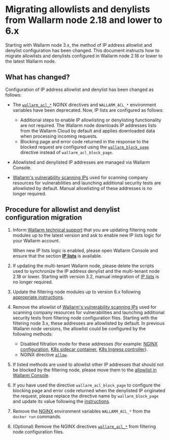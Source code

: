 # Migrating allowlists and denylists from Wallarm node 2.18 and lower to 6.x

Starting with Wallarm node 3.x, the method of IP address allowlist and denylist configuration has been changed. This document instructs how to migrate allowlists and denylists configured in Wallarm node 2.18 or lower to the latest Wallarm node.

## What has changed?

Configuration of IP address allowlist and denylist has been changed as follows:

* The [`wallarm_acl_*`](/2.18/admin-en/configure-parameters-en/#wallarm_acl) NGINX directives and `WALLARM_ACL_*` environment variables have been deprecated. Now, IP lists are configured as follows:

    * Additional steps to enable IP allowlisting or denylisting functionality are not required. The Wallarm node downloads IP addresses lists from the Wallarm Cloud by default and applies downloaded data when processing incoming requests.
    * Blocking page and error code returned in the response to the blocked request are configured using the [`wallarm_block_page`](../admin-en/configure-parameters-en.md#wallarm_block_page) directive instead of `wallarm_acl_block_page`.
* Allowlisted and denylisted IP addresses are managed via Wallarm Console.
* [Wallarm's vulnerability scanning IPs](../../admin-en/scanner-addresses.md) used for scanning company resources for vulnerabilities and launching additional security tests are allowlisted by default. Manual allowlisting of these addresses is no longer required.

## Procedure for allowlist and denylist configuration migration

1. Inform [Wallarm technical support](mailto:support@wallarm.com) that you are updating filtering node modules up to the latest version and ask to enable new IP lists logic for your Wallarm account.

    When new IP lists logic is enabled, please open Wallarm Console and ensure that the section [**IP lists**](../user-guides/ip-lists/overview.md) is available.
2. If updating the multi-tenant Wallarm node, please delete the scripts used to synchronize the IP address denylist and the multi-tenant node 2.18 or lower. Starting with version 3.2, manual integration of [IP lists](../user-guides/ip-lists/overview.md) is no longer required. 
3. Update the filtering node modules up to version 6.x following [appropriate instructions](general-recommendations.md#update-process).
4. Remove the allowlist of [Wallarm's vulnerability scanning IPs](../../admin-en/scanner-addresses.md) used for scanning company resources for vulnerabilities and launching additional security tests from filtering node configuration files. Starting with the filtering node 3.x, these addresses are allowlisted by default. In previous Wallarm node versions, the allowlist could be configured by the following methods:

    * Disabled filtration mode for these addresses (for example: [NGINX configuration](/2.18/admin-en/scanner-ips-allowlisting/), [K8s sidecar container](/2.18/admin-en/installation-guides/kubernetes/wallarm-sidecar-container-helm/#step-1-creating-wallarm-configmap), [K8s Ingress controller](/2.18/admin-en/configuration-guides/wallarm-ingress-controller/best-practices/allowlist-wallarm-ip-addresses/)).
    * NGINX directive [`allow`](https://nginx.org/en/docs/http/ngx_http_access_module.html#allow).
5. If listed methods are used to allowlist other IP addresses that should not be blocked by the filtering node, please move them to the [allowlist in Wallarm Console](../user-guides/ip-lists/overview.md).
6. If you have used the directive `wallarm_acl_block_page` to configure the blocking page and error code returned when the denylisted IP originated the request, please replace the directive name by `wallarm_block_page` and update its value following the [instructions](../admin-en/configuration-guides/configure-block-page-and-code.md).
7. Remove the [NGINX](../admin-en/installation-docker-en.md) environment variables `WALLARM_ACL_*` from the `docker run` commands.
8. (Optional) Remove the NGINX directives [`wallarm_acl_*`](/2.18/admin-en/configure-parameters-en/#wallarm_acl) from filtering node configuration files.
